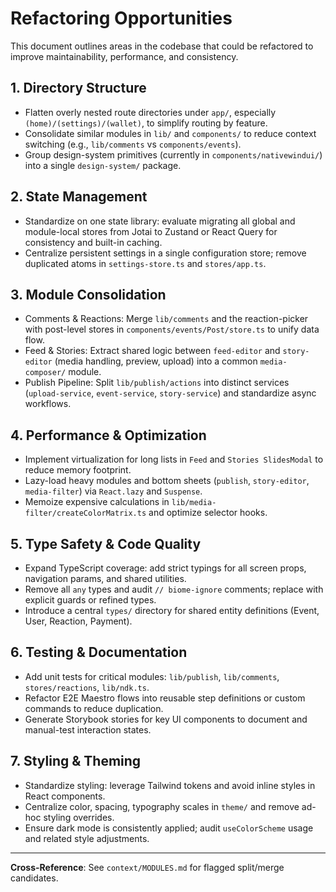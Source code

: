 <!--
  context/REFACTOR.md
  Detailed refactoring suggestions and improvement opportunities
-->
# Refactoring Opportunities

This document outlines areas in the codebase that could be refactored to improve maintainability, performance, and consistency.

## 1. Directory Structure
- Flatten overly nested route directories under `app/`, especially `(home)/(settings)/(wallet)`, to simplify routing by feature.
- Consolidate similar modules in `lib/` and `components/` to reduce context switching (e.g., `lib/comments` vs `components/events`).
- Group design-system primitives (currently in `components/nativewindui/`) into a single `design-system/` package.

## 2. State Management
- Standardize on one state library: evaluate migrating all global and module-local stores from Jotai to Zustand or React Query for consistency and built-in caching.
- Centralize persistent settings in a single configuration store; remove duplicated atoms in `settings-store.ts` and `stores/app.ts`.

## 3. Module Consolidation
- Comments & Reactions: Merge `lib/comments` and the reaction-picker with post-level stores in `components/events/Post/store.ts` to unify data flow.
- Feed & Stories: Extract shared logic between `feed-editor` and `story-editor` (media handling, preview, upload) into a common `media-composer/` module.
- Publish Pipeline: Split `lib/publish/actions` into distinct services (`upload-service`, `event-service`, `story-service`) and standardize async workflows.

## 4. Performance & Optimization
- Implement virtualization for long lists in `Feed` and `Stories SlidesModal` to reduce memory footprint.
- Lazy-load heavy modules and bottom sheets (`publish`, `story-editor`, `media-filter`) via `React.lazy` and `Suspense`.
- Memoize expensive calculations in `lib/media-filter/createColorMatrix.ts` and optimize selector hooks.

## 5. Type Safety & Code Quality
- Expand TypeScript coverage: add strict typings for all screen props, navigation params, and shared utilities.
- Remove all `any` types and audit `// biome-ignore` comments; replace with explicit guards or refined types.
- Introduce a central `types/` directory for shared entity definitions (Event, User, Reaction, Payment).

## 6. Testing & Documentation
- Add unit tests for critical modules: `lib/publish`, `lib/comments`, `stores/reactions`, `lib/ndk.ts`.
- Refactor E2E Maestro flows into reusable step definitions or custom commands to reduce duplication.
- Generate Storybook stories for key UI components to document and manual-test interaction states.

## 7. Styling & Theming
- Standardize styling: leverage Tailwind tokens and avoid inline styles in React components.
- Centralize color, spacing, typography scales in `theme/` and remove ad-hoc styling overrides.
- Ensure dark mode is consistently applied; audit `useColorScheme` usage and related style adjustments.

---
**Cross-Reference**: See `context/MODULES.md` for flagged split/merge candidates.